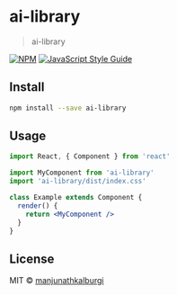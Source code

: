 # ai-library

> ai-library

[![NPM](https://img.shields.io/npm/v/ai-library.svg)](https://www.npmjs.com/package/ai-library) [![JavaScript Style Guide](https://img.shields.io/badge/code_style-standard-brightgreen.svg)](https://standardjs.com)

## Install

```bash
npm install --save ai-library
```

## Usage

```jsx
import React, { Component } from 'react'

import MyComponent from 'ai-library'
import 'ai-library/dist/index.css'

class Example extends Component {
  render() {
    return <MyComponent />
  }
}
```

## License

MIT © [manjunathkalburgi](https://github.com/manjunathkalburgi)
